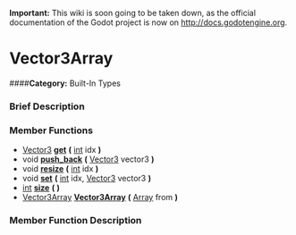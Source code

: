 **Important:** This wiki is soon going to be taken down, as the official documentation of the Godot project is now on http://docs.godotengine.org.

#  Vector3Array  
####**Category:** Built-In Types

###  Brief Description  


###  Member Functions 
  * [Vector3](class_vector3)  **[get](#get)**  **(** [int](class_int) idx  **)**
  * void  **[push&#95;back](#push_back)**  **(** [Vector3](class_vector3) vector3  **)**
  * void  **[resize](#resize)**  **(** [int](class_int) idx  **)**
  * void  **[set](#set)**  **(** [int](class_int) idx, [Vector3](class_vector3) vector3  **)**
  * [int](class_int)  **[size](#size)**  **(** **)**
  * [Vector3Array](class_vector3array)  **[Vector3Array](#Vector3Array)**  **(** [Array](class_array) from  **)**

###  Member Function Description  
